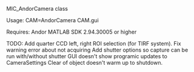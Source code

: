 
MIC_AndorCamera class

Usage:
CAM=AndorCamera
CAM.gui

Requires:
Andor MATLAB SDK 2.94.30005 or higher


TODO:
Add quarter CCD left, right ROI selection (for TIRF system).
Fix warning error about not acquiring
Add shutter options so capture can be run with/without shutter
GUI doesn't show programic updates to CameraSettings
Clear of object doesn't warm up to shutdown.
